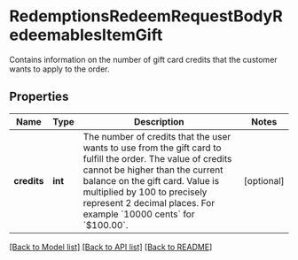 # RedemptionsRedeemRequestBodyRedeemablesItemGift

Contains information on the number of gift card credits that the customer wants to apply to the order.

## Properties

Name | Type | Description | Notes
------------ | ------------- | ------------- | -------------
**credits** | **int** | The number of credits that the user wants to use from the gift card to fulfill the order. The value of credits cannot be higher than the current balance on the gift card. Value is multiplied by 100 to precisely represent 2 decimal places. For example &#x60;10000 cents&#x60; for &#x60;$100.00&#x60;. | [optional] 

[[Back to Model list]](../README.md#documentation-for-models) [[Back to API list]](../README.md#documentation-for-api-endpoints) [[Back to README]](../README.md)


